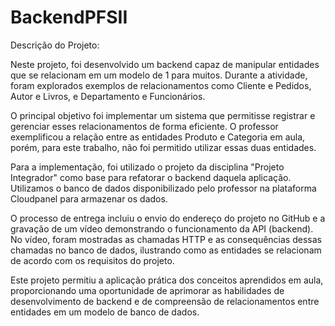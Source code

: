 # BackendPFSII

Descrição do Projeto:

Neste projeto, foi desenvolvido um backend capaz de manipular entidades que se relacionam em um modelo de 1 para muitos. Durante a atividade, foram explorados exemplos de relacionamentos como Cliente e Pedidos, Autor e Livros, e Departamento e Funcionários.

O principal objetivo foi implementar um sistema que permitisse registrar e gerenciar esses relacionamentos de forma eficiente. O professor exemplificou a relação entre as entidades Produto e Categoria em aula, porém, para este trabalho, não foi permitido utilizar essas duas entidades.

Para a implementação, foi utilizado o projeto da disciplina "Projeto Integrador" como base para refatorar o backend daquela aplicação. Utilizamos o banco de dados disponibilizado pelo professor na plataforma Cloudpanel para armazenar os dados.

O processo de entrega incluiu o envio do endereço do projeto no GitHub e a gravação de um vídeo demonstrando o funcionamento da API (backend). No vídeo, foram mostradas as chamadas HTTP e as consequências dessas chamadas no banco de dados, ilustrando como as entidades se relacionam de acordo com os requisitos do projeto.

Este projeto permitiu a aplicação prática dos conceitos aprendidos em aula, proporcionando uma oportunidade de aprimorar as habilidades de desenvolvimento de backend e de compreensão de relacionamentos entre entidades em um modelo de banco de dados.
